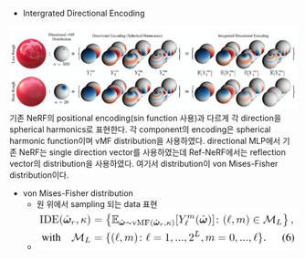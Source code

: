 - Intergrated Directional Encoding

![encoding](./image/encoding.png )
기존 NeRF의 positional encoding(sin function 사용)과 다르게 각 direction을 spherical harmonics로 표현한다. 각 component의 encoding은 spherical harmonic function이며 vMF distribution을 사용하였다. 
directional MLP에서 기존 NeRF는 single direction vector를 사용하였는데 Ref-NeRF에서는 reflection vector의 distribution을 사용하였다. 여기서 distribution이 von Mises-Fisher distribution이다. 

- von Mises-Fisher distribution
	- 원 위에서 sampling 되는 data 표현
	- ![ide](image/ide.png)


